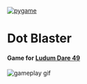 [![pygame](https://img.shields.io/badge/pygame-yellow?style=for-the-badge&logo=Python&logoWidth=30&link=https://www.pygame.org/)](https://www.pygame.org/)

# Dot Blaster
#### Game for [Ludum Dare 49]

![gameplay gif]



[gameplay gif]: socials/gameplay.gif
[Ludum Dare 49]: https://ldjam.com/events/ludum-dare/49
